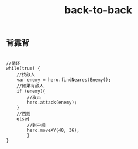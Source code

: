 ﻿---
layout: default
title: back-to-back
---
## 背靠背
```

//循环
while(true) {
    //找敌人
    var enemy = hero.findNearestEnemy();
    //如果有敌人
    if (enemy){
        //攻击
        hero.attack(enemy);
    }
    //否则
    else{
        //到中间
        hero.moveXY(40, 36);
        }
}

```
